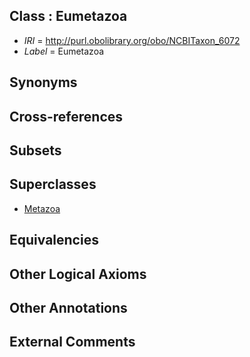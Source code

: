 
## Class : Eumetazoa

 * *IRI* = http://purl.obolibrary.org/obo/NCBITaxon_6072
 * *Label* = Eumetazoa

## Synonyms


## Cross-references


## Subsets


## Superclasses

 * [Metazoa](../../NCBITaxon/08/NCBITaxon_33208.md)

## Equivalencies


## Other Logical Axioms


## Other Annotations


## External Comments

